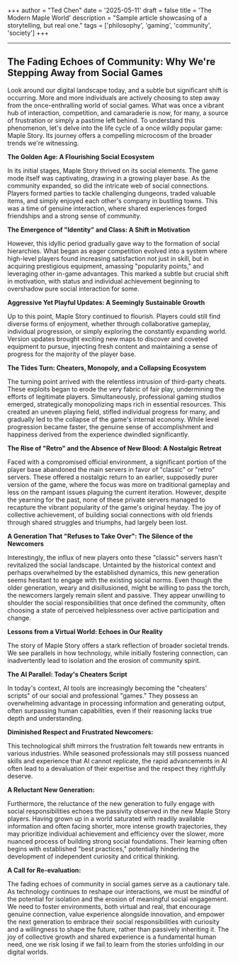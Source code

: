 +++
author = "Ted Chen"
date = '2025-05-11'
draft = false
title = 'The Modern Maple World'
description = "Sample article showcasing of a storytelling, but real one."
tags = ['philosophy', 'gaming', 'community', 'society']
+++

---

## The Fading Echoes of Community: Why We're Stepping Away from Social Games

Look around our digital landscape today, and a subtle but significant shift is occurring. More and more individuals are actively choosing to step away from the once-enthralling world of social games. What was once a vibrant hub of interaction, competition, and camaraderie is now, for many, a source of frustration or simply a pastime left behind. To understand this phenomenon, let's delve into the life cycle of a once wildly popular game: Maple Story. Its journey offers a compelling microcosm of the broader trends we're witnessing.

**The Golden Age: A Flourishing Social Ecosystem**

In its initial stages, Maple Story thrived on its social elements. The game mode itself was captivating, drawing in a growing player base. As the community expanded, so did the intricate web of social connections. Players formed parties to tackle challenging dungeons, traded valuable items, and simply enjoyed each other's company in bustling towns. This was a time of genuine interaction, where shared experiences forged friendships and a strong sense of community.

**The Emergence of "Identity" and Class: A Shift in Motivation**

However, this idyllic period gradually gave way to the formation of social hierarchies. What began as eager competition evolved into a system where high-level players found increasing satisfaction not just in skill, but in acquiring prestigious equipment, amassing "popularity points," and leveraging other in-game advantages. This marked a subtle but crucial shift in motivation, with status and individual achievement beginning to overshadow pure social interaction for some.

**Aggressive Yet Playful Updates: A Seemingly Sustainable Growth**

Up to this point, Maple Story continued to flourish. Players could still find diverse forms of enjoyment, whether through collaborative gameplay, individual progression, or simply exploring the constantly expanding world. Version updates brought exciting new maps to discover and coveted equipment to pursue, injecting fresh content and maintaining a sense of progress for the majority of the player base.

**The Tides Turn: Cheaters, Monopoly, and a Collapsing Ecosystem**

The turning point arrived with the relentless intrusion of third-party cheats. These exploits began to erode the very fabric of fair play, undermining the efforts of legitimate players. Simultaneously, professional gaming studios emerged, strategically monopolizing maps rich in essential resources. This created an uneven playing field, stifled individual progress for many, and gradually led to the collapse of the game's internal economy. While level progression became faster, the genuine sense of accomplishment and happiness derived from the experience dwindled significantly.

**The Rise of "Retro" and the Absence of New Blood: A Nostalgic Retreat**

Faced with a compromised official environment, a significant portion of the player base abandoned the main servers in favor of "classic" or "retro" servers. These offered a nostalgic return to an earlier, supposedly purer version of the game, where the focus was more on traditional gameplay and less on the rampant issues plaguing the current iteration. However, despite the yearning for the past, none of these private servers managed to recapture the vibrant popularity of the game's original heyday. The joy of collective achievement, of building social connections with old friends through shared struggles and triumphs, had largely been lost.

**A Generation That "Refuses to Take Over": The Silence of the Newcomers**

Interestingly, the influx of new players onto these "classic" servers hasn't revitalized the social landscape. Untainted by the historical context and perhaps overwhelmed by the established dynamics, this new generation seems hesitant to engage with the existing social norms. Even though the older generation, weary and disillusioned, might be willing to pass the torch, the newcomers largely remain silent and passive. They appear unwilling to shoulder the social responsibilities that once defined the community, often choosing a state of perceived helplessness over active participation and change.

**Lessons from a Virtual World: Echoes in Our Reality**

The story of Maple Story offers a stark reflection of broader societal trends. We see parallels in how technology, while initially fostering connection, can inadvertently lead to isolation and the erosion of community spirit.

**The AI Parallel: Today's Cheaters Script**

In today's context, AI tools are increasingly becoming the "cheaters' scripts" of our social and professional "games." They possess an overwhelming advantage in processing information and generating output, often surpassing human capabilities, even if their reasoning lacks true depth and understanding.

**Diminished Respect and Frustrated Newcomers:**

This technological shift mirrors the frustration felt towards new entrants in various industries. While seasoned professionals may still possess nuanced skills and experience that AI cannot replicate, the rapid advancements in AI often lead to a devaluation of their expertise and the respect they rightfully deserve.

**A Reluctant New Generation:**

Furthermore, the reluctance of the new generation to fully engage with social responsibilities echoes the passivity observed in the new Maple Story players. Having grown up in a world saturated with readily available information and often facing shorter, more intense growth trajectories, they may prioritize individual achievement and efficiency over the slower, more nuanced process of building strong social foundations. Their learning often begins with established "best practices," potentially hindering the development of independent curiosity and critical thinking.

**A Call for Re-evaluation:**

The fading echoes of community in social games serve as a cautionary tale. As technology continues to reshape our interactions, we must be mindful of the potential for isolation and the erosion of meaningful social engagement. We need to foster environments, both virtual and real, that encourage genuine connection, value experience alongside innovation, and empower the next generation to embrace their social responsibilities with curiosity and a willingness to shape the future, rather than passively inheriting it. The joy of collective growth and shared experience is a fundamental human need, one we risk losing if we fail to learn from the stories unfolding in our digital worlds.
